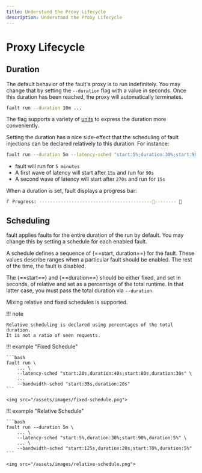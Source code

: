 ```yaml
---
title: Understand the Proxy Lifecycle
description: Understand the Proxy Lifecycle
---
```


# Proxy Lifecycle

## Duration

The default behavior of the <span class="f">fault</span>'s proxy is to run indefinitely. You may
change that by setting the `--duration` flag with a value in seconds. Once this
duration has been reached, the proxy will automatically terminates.

```bash
fault run --duration 10m ...
```

The flag supports a variety of
[units](https://docs.rs/parse_duration/latest/parse_duration/#units) to
express the duration more conveniently.

Setting the duration has a nice side-effect that the scheduling of
fault injections can be declared relatively to this duration. For instance:

```bash
fault run --duration 5m --latency-sched "start:5%;duration:30%;start:90%,duration:5%"
```

* <span class="f">fault</span> will run for `5 minutes`
* A first wave of latency will start after `15s` and run for `90s`
* A second wave of latency will start after `270s` and run for `15s`

When a duration is set, <span class="f">fault</span> displays a progress bar:

```bash
⠏ Progress: ------------------------------------------🐢-------- 🏁
```


## Scheduling

<span class="f">fault</span> applies faults for the entire duration of the run by default. You may
change this by setting a schedule for each enabled fault.

A schedule defines a sequence of {==start, duration==} for the fault. These
values describe ranges when a particular fault should be enabled. The rest of
the time, the fault is disabled.

The {==start==} and {==duration==} should be either fixed, and set in seconds,
of relative and set as a percentage of the total runtime. In that latter case,
you must pass the total duration via `--duration`.

Mixing relative and fixed schedules is supported.

!!! note

    Relative scheduling is declared using percentages of the total duration.
    It is not a ratio of seen requests.

!!! example "Fixed Schedule"

    ```bash
    fault run \
        ... \
        --latency-sched "start:20s,duration:40s;start:80s,duration:30s" \
        ...
        --bandwidth-sched "start:35s,duration:20s"
    ```

    <img src="/assets/images/fixed-schedule.png">


!!! example "Relative Schedule"

    ```bash
    fault run --duration 5m \
        ... \
        --latency-sched "start:5%,duration:30%;start:90%,duration:5%" \
        ... \
        --bandwidth-sched "start:125s,duration:20s;start:70%,duration:5%"
    ```

    <img src="/assets/images/relative-schedule.png">
